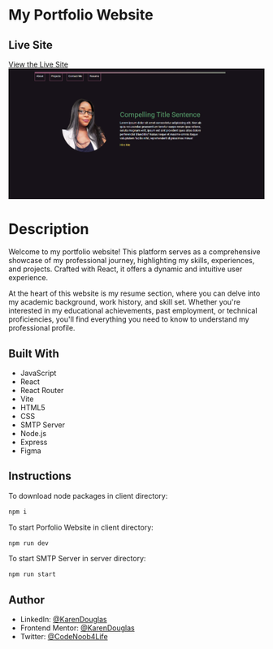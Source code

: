 # My Portfolio Website


## Live Site
[View the Live Site](https://karenthedeveloper.com/)
![karenPorfolioSite](./client/public/assets/projects/karenPortfolioSite.png)

# Description
Welcome to my portfolio website! This platform serves as a comprehensive showcase of my professional journey, highlighting my skills, experiences, and projects. Crafted with React, it offers a dynamic and intuitive user experience.

At the heart of this website is my resume section, where you can delve into my academic background, work history, and skill set. Whether you're interested in my educational achievements, past employment, or technical proficiencies, you'll find everything you need to know to understand my professional profile.



## Built With
- JavaScript
- React
- React Router
- Vite
- HTML5
- CSS
- SMTP Server
- Node.js
- Express
- Figma

 ## Instructions
 
 To download node packages in client directory:
```bash
npm i
```
To start Porfolio Website in client directory:
```bash
npm run dev

```
To start SMTP Server in server directory:
```bash
npm run start

```

## Author

- LinkedIn: [@KarenDouglas](https://www.linkedin.com/in/karen-douglas-344974246/)
- Frontend Mentor: [@KarenDouglas](https://www.frontendmentor.io/profile/KarenDouglas)
- Twitter: [@CodeNoob4Life](https://twitter.com/CodeNoob4Life)
